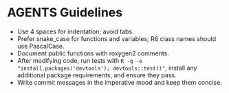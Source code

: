 # AGENTS Guidelines

- Use 4 spaces for indentation; avoid tabs.
- Prefer snake_case for functions and variables; R6 class names should use PascalCase.
- Document public functions with roxygen2 comments.
- After modifying code, run tests with `R -q -e "install.packages('devtools'); devtools::test()"`, install any additional package requirements, and ensure they pass. 
- Write commit messages in the imperative mood and keep them concise.

